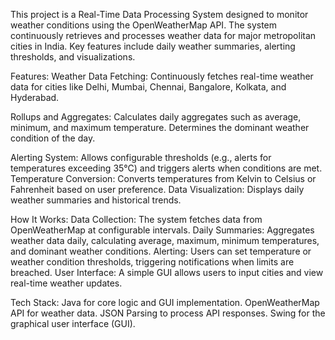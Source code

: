 This project is a Real-Time Data Processing System designed to monitor weather conditions using the OpenWeatherMap API. The system continuously retrieves and processes weather data for major metropolitan cities in India. Key features include daily weather summaries, alerting thresholds, and visualizations.

Features:
Weather Data Fetching:
Continuously fetches real-time weather data for cities like Delhi, Mumbai, Chennai, Bangalore, Kolkata, and Hyderabad.

Rollups and Aggregates:
Calculates daily aggregates such as average, minimum, and maximum temperature.
Determines the dominant weather condition of the day.

Alerting System:
Allows configurable thresholds (e.g., alerts for temperatures exceeding 35°C) and triggers alerts when conditions are met.
Temperature Conversion: Converts temperatures from Kelvin to Celsius or Fahrenheit based on user preference.
Data Visualization: Displays daily weather summaries and historical trends.


How It Works:
Data Collection: The system fetches data from OpenWeatherMap at configurable intervals.
Daily Summaries: Aggregates weather data daily, calculating average, maximum, minimum temperatures, and dominant weather conditions.
Alerting: Users can set temperature or weather condition thresholds, triggering notifications when limits are breached.
User Interface: A simple GUI allows users to input cities and view real-time weather updates.


Tech Stack:
Java for core logic and GUI implementation.
OpenWeatherMap API for weather data.
JSON Parsing to process API responses.
Swing for the graphical user interface (GUI).

